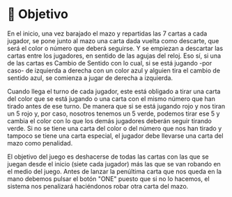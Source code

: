 # 🎯 Objetivo

En el inicio, una vez barajado el mazo y repartidas las 7 cartas a cada jugador, se pone junto al mazo una carta dada vuelta como descarte, que será el color o número que deberá seguirse. Y se empiezan a descartar las cartas entre los jugadores, en sentido de las agujas del reloj. Eso sí, si una de las cartas es Cambio de Sentido con lo cual, si se está jugando -por caso- de izquierda a derecha con un color azul y alguien tira el cambio de sentido azul, se comienza a jugar de derecha a izquierda.

Cuando llega el turno de cada jugador, este está obligado a tirar una carta del color que se está jugando o una carta con el mismo número que han tirado antes de ese turno. De manera que si se está jugando rojo y nos tiran un 5 rojo y, por caso, nosotros tenemos un 5 verde, podemos tirar ese 5 y cambia el color con lo que los demás jugadores deberán seguir tirando verde. Si no se tiene una carta del color o del número que nos han tirado y tampoco se tiene una carta especial, el jugador debe llevarse una carta del mazo como penalidad.

El objetivo del juego es deshacerse de todas las cartas con las que se juegan desde el inicio (siete cada jugador) más las que se van robando en el medio del juego. Antes de lanzar la penúltima carta que nos queda en la mano debemos pulsar el botón "ONE" puesto que si no lo hacemos, el sistema nos penalizará haciéndonos robar otra carta del mazo.
